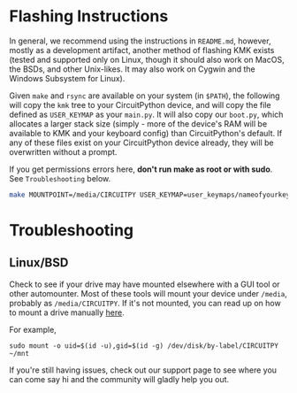# Flashing Instructions

In general, we recommend using the instructions in `README.md`, however, mostly
as a development artifact, another method of flashing KMK exists (tested and
supported only on Linux, though it should also work on MacOS, the BSDs, and
other Unix-likes. It may also work on Cygwin and the Windows Subsystem for
Linux).

Given `make` and `rsync` are available on your system (in `$PATH`), the
following will copy the `kmk` tree to your CircuitPython device, and will copy
the file defined as `USER_KEYMAP` as your `main.py`. It will also copy our
`boot.py`, which allocates a larger stack size (simply - more of the device's
RAM will be available to KMK and your keyboard config) than CircuitPython's
default. If any of these files exist on your CircuitPython device already, they
will be overwritten without a prompt.

If you get permissions errors here, **don't run make as root or with sudo**. See
`Troubleshooting` below.

```sh
make MOUNTPOINT=/media/CIRCUITPY USER_KEYMAP=user_keymaps/nameofyourkeymap.py BOARD=board/nameofyourboar/kb.py
```

# Troubleshooting
## Linux/BSD

Check to see if your drive may have mounted elsewhere with a GUI tool or other
automounter. Most of these tools will mount your device under `/media`, probably
as `/media/CIRCUITPY`.  If it's not mounted, you can read up on how to mount a
drive manually
[here](https://wiki.archlinux.org/index.php/File_systems#Mount_a_file_system).

For example,

`sudo mount -o uid=$(id -u),gid=$(id -g) /dev/disk/by-label/CIRCUITPY ~/mnt`

If you're still having issues, check out our support page to see where you can
come say hi and the community will gladly help you out.
